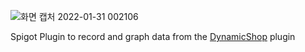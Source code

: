 ![화면 캡처 2022-01-31 002106](https://user-images.githubusercontent.com/49030779/151705929-6f209605-6fa3-4a50-8190-affe6570ae7c.png)

Spigot Plugin to record and graph data from the [DynamicShop](https://github.com/7sat/SSDynamicShop) plugin
